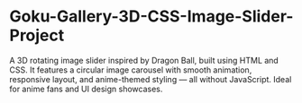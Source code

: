 # Goku-Gallery-3D-CSS-Image-Slider-Project
A 3D rotating image slider inspired by Dragon Ball, built using HTML and CSS. It features a circular image carousel with smooth animation, responsive layout, and anime-themed styling — all without JavaScript. Ideal for anime fans and UI design showcases.
